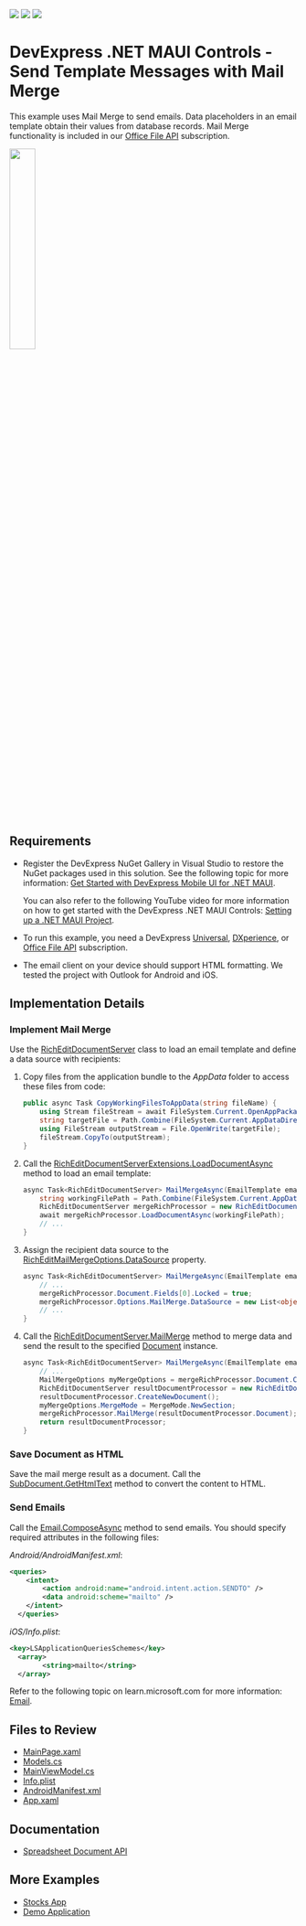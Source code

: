 <!-- default badges list -->
![](https://img.shields.io/endpoint?url=https://codecentral.devexpress.com/api/v1/VersionRange/621277459/23.1.2%2B)
[![](https://img.shields.io/badge/Open_in_DevExpress_Support_Center-FF7200?style=flat-square&logo=DevExpress&logoColor=white)](https://supportcenter.devexpress.com/ticket/details/T1157166)
[![](https://img.shields.io/badge/📖_How_to_use_DevExpress_Examples-e9f6fc?style=flat-square)](https://docs.devexpress.com/GeneralInformation/403183)
<!-- default badges end -->
# DevExpress .NET MAUI Controls - Send Template Messages with Mail Merge

This example uses Mail Merge to send emails. Data placeholders in an email template obtain their values from database records. Mail Merge functionality is included in our [Office File API](https://www.devexpress.com/products/net/office-file-api/) subscription.

<img src="https://user-images.githubusercontent.com/12169834/228828852-28a3feb6-e91c-4bd1-8945-2a2f80ae9e18.png" width="30%"/>

## Requirements

* Register the DevExpress NuGet Gallery in Visual Studio to restore the NuGet packages used in this solution. See the following topic for more information: [Get Started with DevExpress Mobile UI for .NET MAUI](https://docs.devexpress.com/MAUI/403249/get-started).

   You can also refer to the following YouTube video for more information on how to get started with the DevExpress .NET MAUI Controls: [Setting up a .NET MAUI Project](https://www.youtube.com/watch?v=juJvl5UicIQ).

* To run this example, you need a DevExpress [Universal](https://www.devexpress.com/subscriptions/universal.xml), [DXperience](https://www.devexpress.com/subscriptions/dxperience.xml), or [Office File API](https://www.devexpress.com/products/net/office-file-api/) subscription.  

* The email client on your device should support HTML formatting. We tested the project with Outlook for Android and iOS.

## Implementation Details


### Implement Mail Merge

Use the [RichEditDocumentServer](https://docs.devexpress.com/OfficeFileAPI/DevExpress.XtraRichEdit.RichEditDocumentServer) class to load an email template and define a data source with recipients:

1. Copy files from the application bundle to the _AppData_ folder to access these files from code:
  
	  ```csharp
	  public async Task CopyWorkingFilesToAppData(string fileName) {
	      using Stream fileStream = await FileSystem.Current.OpenAppPackageFileAsync(fileName);
	      string targetFile = Path.Combine(FileSystem.Current.AppDataDirectory, fileName);
	      using FileStream outputStream = File.OpenWrite(targetFile);
	      fileStream.CopyTo(outputStream);
	  }
	  ```
  
1. Call the [RichEditDocumentServerExtensions.LoadDocumentAsync](https://docs.devexpress.com/OfficeFileAPI/DevExpress.XtraRichEdit.RichEditDocumentServerExtensions.LoadDocumentAsync.overloads?p=netstandard) method to load an email template:
  
	  ```csharp
	  async Task<RichEditDocumentServer> MailMergeAsync(EmailTemplate emailTemplate) {
	      string workingFilePath = Path.Combine(FileSystem.Current.AppDataDirectory, emailTemplate.DocumentSourcePath);
	      RichEditDocumentServer mergeRichProcessor = new RichEditDocumentServer();
	      await mergeRichProcessor.LoadDocumentAsync(workingFilePath);
	      // ...
	  }
	  ```
  
1. Assign the recipient data source to the [RichEditMailMergeOptions.DataSource](https://docs.devexpress.com/OfficeFileAPI/DevExpress.XtraRichEdit.RichEditMailMergeOptions.DataSource?p=netstandard) property.

	  ```csharp
	  async Task<RichEditDocumentServer> MailMergeAsync(EmailTemplate emailTemplate) {
	      // ...
	      mergeRichProcessor.Document.Fields[0].Locked = true;
	      mergeRichProcessor.Options.MailMerge.DataSource = new List<object> { new { RecipientName = mailToCustomer.FirstName, SenderName = currentUserName} };
	      // ...
	  }
	```
  
1. Call the [RichEditDocumentServer.MailMerge](https://docs.devexpress.com/OfficeFileAPI/DevExpress.XtraRichEdit.RichEditDocumentServer.MailMerge(DevExpress.XtraRichEdit.API.Native.Document)?p=netstandard) method to merge data and send the result to the specified [Document](https://docs.devexpress.com/OfficeFileAPI/DevExpress.XtraRichEdit.API.Native.Document?p=netstandard) instance.
  
	  ```csharp
	  async Task<RichEditDocumentServer> MailMergeAsync(EmailTemplate emailTemplate) {
	      // ...
	      MailMergeOptions myMergeOptions = mergeRichProcessor.Document.CreateMailMergeOptions();
	      RichEditDocumentServer resultDocumentProcessor = new RichEditDocumentServer();
	      resultDocumentProcessor.CreateNewDocument();
	      myMergeOptions.MergeMode = MergeMode.NewSection;
	      mergeRichProcessor.MailMerge(resultDocumentProcessor.Document);
	      return resultDocumentProcessor;
	  }
	  ```
	  
### Save Document as HTML

Save the mail merge result as a document. Call the [SubDocument.GetHtmlText](https://docs.devexpress.com/OfficeFileAPI/DevExpress.XtraRichEdit.API.Native.SubDocument.GetHtmlText(DevExpress.XtraRichEdit.API.Native.DocumentRange-DevExpress.Office.Services.IUriProvider)?p=netstandard) method to convert the content to HTML.
### Send Emails

Call the [Email.ComposeAsync](https://learn.microsoft.com/en-us/dotnet/api/microsoft.maui.applicationmodel.communication.email.composeasync?view=net-maui-7.0) method to send emails. You should specify required attributes in the following files: 

   _Android/AndroidManifest.xml_:
   
  ```xml
  <queries>
      <intent>
          <action android:name="android.intent.action.SENDTO" />
          <data android:scheme="mailto" />
      </intent>
	</queries>
  ```
  
  _iOS/Info.plist_:
  
  ```xml
  <key>LSApplicationQueriesSchemes</key>
	<array>
		  <string>mailto</string>
	</array>
  ```

  Refer to the following topic on learn.microsoft.com for more information: [Email](https://learn.microsoft.com/en-us/dotnet/maui/platform-integration/communication/email?view=net-maui-7.0&tabs=ios).


## Files to Review

<!-- default file list -->
* [MainPage.xaml](./CS/MainPage.xaml)
* [Models.cs](./CS/Model/Models.cs)
* [MainViewModel.cs](./CS/ViewModel/MainViewModel.cs)
* [Info.plist](./CS/Platforms/iOS/Info.plist)
* [AndroidManifest.xml](./CS/Platforms/Android/AndroidManifest.xml)
* [App.xaml](./CS/App.xaml)
<!-- default file list end -->

## Documentation

- [Spreadsheet Document API](https://docs.devexpress.com/OfficeFileAPI/14912/spreadsheet-document-api?p=netstandard)

## More Examples

* [Stocks App](https://github.com/DevExpress-Examples/maui-stocks-mini)
* [Demo Application](https://github.com/DevExpress-Examples/maui-demo-app)
